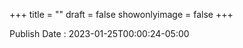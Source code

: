 +++
title = ""
draft = false
showonlyimage = false
+++

Publish Date : 2023-01-25T00:00:24-05:00

<!--more-->

